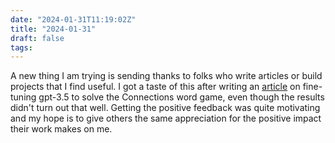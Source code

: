 ```yaml
---
date: "2024-01-31T11:19:02Z"
title: "2024-01-31"
draft: false
tags:
---
```


A new thing I am trying is sending thanks to folks who write articles or build projects that I find useful.
I got a taste of this after writing an [article](/posts/2024/fine-tuning-connections) on fine-tuning gpt-3.5 to solve the Connections word game, even though the results didn't turn out that well.
Getting the positive feedback was quite motivating and my hope is to give others the same appreciation for the positive impact their work makes on me.
